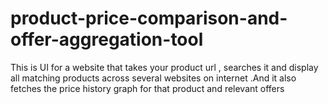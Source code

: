 # product-price-comparison-and-offer-aggregation-tool
This is UI for a website that takes your product url , searches it and display all matching products across several websites on internet .And it also fetches the price history graph for that product and relevant offers
